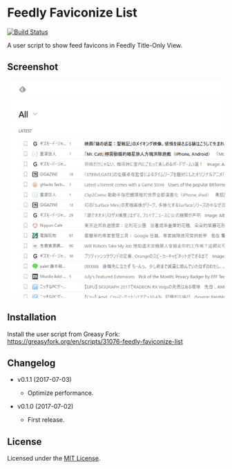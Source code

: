 # Feedly Faviconize List

[![Build Status](https://travis-ci.org/jmlntw/feedly-faviconize-list.svg?branch=master)](https://travis-ci.org/jmlntw/feedly-faviconize-list)

A user script to show feed favicons in Feedly Title-Only View.

## Screenshot

![Screenshot](screenshot.png)

## Installation

Install the user script from Greasy Fork:
<https://greasyfork.org/en/scripts/31076-feedly-faviconize-list>

## Changelog

* v0.1.1 (2017-07-03)
  * Optimize performance.

* v0.1.0 (2017-07-02)
  * First release.

## License

Licensed under the [MIT License](LICENSE.md).
